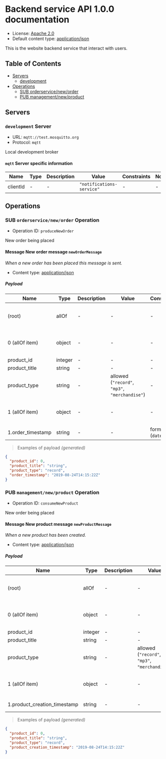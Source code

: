 # Backend service API 1.0.0 documentation

* License: [Apache 2.0](https://www.apache.org/licenses/LICENSE-2.0)
* Default content type: [application/json](https://www.iana.org/assignments/media-types/application/json)

This is the website backend service that interact with users.

## Table of Contents

* [Servers](#servers)
  * [development](#development-server)
* [Operations](#operations)
  * [SUB orderservice/new/order](#sub-orderserviceneworder-operation)
  * [PUB management/new/product](#pub-managementnewproduct-operation)

## Servers

### `development` Server

* URL: `mqtt://test.mosquitto.org`
* Protocol: `mqtt`

Local development broker

#### `mqtt` Server specific information

| Name | Type | Description | Value | Constraints | Notes |
|---|---|---|---|---|---|
| clientId | - | - | `"notifications-service"` | - | - |


## Operations

### SUB `orderservice/new/order` Operation

* Operation ID: `produceNewOrder`

New order being placed

#### Message New order message `newOrderMessage`

*When a new order has been placed this message is sent.*

* Content type: [application/json](https://www.iana.org/assignments/media-types/application/json)

##### Payload

| Name | Type | Description | Value | Constraints | Notes |
|---|---|---|---|---|---|
| (root) | allOf | - | - | - | **additional properties are allowed** |
| 0 (allOf item) | object | - | - | - | **additional properties are allowed** |
| product_id | integer | - | - | - | - |
| product_title | string | - | - | - | - |
| product_type | string | - | allowed (`"record"`, `"mp3"`, `"merchandise"`) | - | - |
| 1 (allOf item) | object | - | - | - | **additional properties are allowed** |
| 1.order_timestamp | string | - | - | format (`date-time`) | - |

> Examples of payload _(generated)_

```json
{
  "product_id": 0,
  "product_title": "string",
  "product_type": "record",
  "order_timestamp": "2019-08-24T14:15:22Z"
}
```



### PUB `management/new/product` Operation

* Operation ID: `consumeNewProduct`

New order being placed

#### Message New product message `newProductMessage`

*When a new product has been created.*

* Content type: [application/json](https://www.iana.org/assignments/media-types/application/json)

##### Payload

| Name | Type | Description | Value | Constraints | Notes |
|---|---|---|---|---|---|
| (root) | allOf | - | - | - | **additional properties are allowed** |
| 0 (allOf item) | object | - | - | - | **additional properties are allowed** |
| product_id | integer | - | - | - | - |
| product_title | string | - | - | - | - |
| product_type | string | - | allowed (`"record"`, `"mp3"`, `"merchandise"`) | - | - |
| 1 (allOf item) | object | - | - | - | **additional properties are allowed** |
| 1.product_creation_timestamp | string | - | - | format (`date-time`) | - |

> Examples of payload _(generated)_

```json
{
  "product_id": 0,
  "product_title": "string",
  "product_type": "record",
  "product_creation_timestamp": "2019-08-24T14:15:22Z"
}
```



